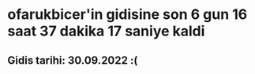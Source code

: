 # ofarukbicer'in gidisine son 6 gun 16 saat 37 dakika 17 saniye kaldi

## Gidis tarihi: 30.09.2022 :(